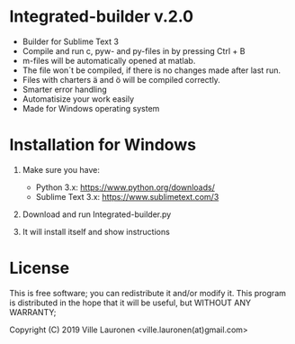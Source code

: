 # Integrated-builder v.2.0

- Builder for Sublime Text 3
- Compile and run c, pyw- and py-files in by pressing Ctrl + B
- m-files will be automatically opened at matlab.
- The file won´t be compiled, if there is no changes made after last run.
- Files with charters ä and ö will be compiled correctly.
- Smarter error handling
- Automatisize your work easily
- Made for Windows operating system

# Installation for Windows

1. Make sure you have:
	- Python 3.x: https://www.python.org/downloads/
	- Sublime Text 3.x: https://www.sublimetext.com/3

2. Download and run Integrated-builder.py
3. It will install itself and show instructions


# License

This is free software; you can redistribute it and/or modify
it. This program is distributed in the hope that it will be useful,
but WITHOUT ANY WARRANTY;

Copyright (C) 2019 Ville Lauronen <ville.lauronen(at)gmail.com>
